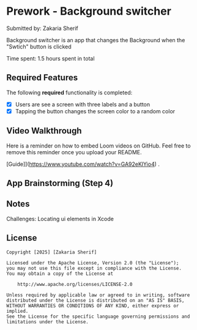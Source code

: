 # Prework - Background switcher

Submitted by: Zakaria Sherif

Background switcher is an app that changes the Background when the "Swtich" button is clicked

Time spent: 1.5 hours spent in total

## Required Features

The following **required** functionality is completed:

- [X] Users are see a screen with three labels and a button
- [X] Tapping the button changes the screen color to a random color

## Video Walkthrough

Here is a reminder on how to embed Loom videos on GitHub. Feel free to remove this reminder once you upload your README.

[Guide]](https://www.youtube.com/watch?v=GA92eKlYio4) .

## App Brainstorming (Step 4)

## Notes
Challenges:
Locating ui elements in Xcode

## License

    Copyright [2025] [Zakaria Sherif]

    Licensed under the Apache License, Version 2.0 (the "License");
    you may not use this file except in compliance with the License.
    You may obtain a copy of the License at

        http://www.apache.org/licenses/LICENSE-2.0

    Unless required by applicable law or agreed to in writing, software
    distributed under the License is distributed on an "AS IS" BASIS,
    WITHOUT WARRANTIES OR CONDITIONS OF ANY KIND, either express or implied.
    See the License for the specific language governing permissions and
    limitations under the License.
